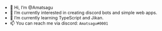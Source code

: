 - 👋 Hi, I’m @Amatsagu
- 👀 I’m currently interested in creating discord bots and simple web apps.
- 🌱 I’m currently learning TypeScript and Jikan.
- 📫 You can reach me via discord: `Amatsagu#0001`

<!---
Amatsagu/Amatsagu is a ✨ special ✨ repository because its `README.md` (this file) appears on your GitHub profile.
You can click the Preview link to take a look at your changes.
--->
